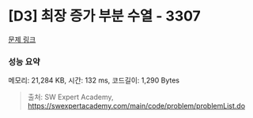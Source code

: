 # [D3] 최장 증가 부분 수열 - 3307 

[문제 링크](https://swexpertacademy.com/main/code/problem/problemDetail.do?contestProbId=AWBOKg-a6l0DFAWr) 

### 성능 요약

메모리: 21,284 KB, 시간: 132 ms, 코드길이: 1,290 Bytes



> 출처: SW Expert Academy, https://swexpertacademy.com/main/code/problem/problemList.do